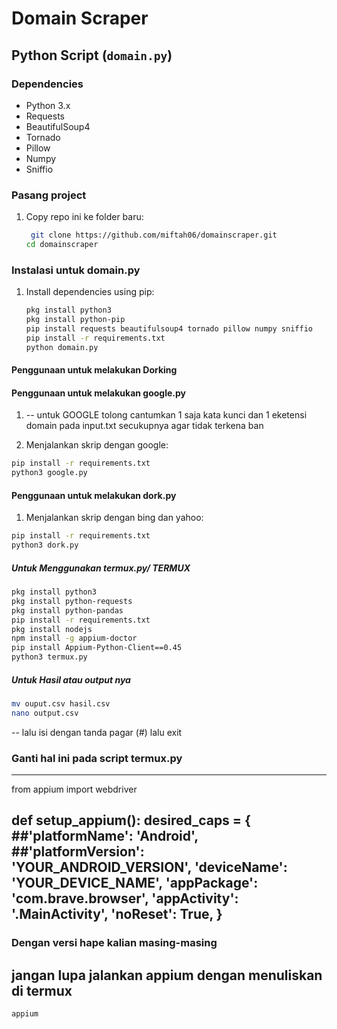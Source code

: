 # Domain Scraper

## Python Script (`domain.py`)

### Dependencies
- Python 3.x
- Requests
- BeautifulSoup4
- Tornado
- Pillow
- Numpy
- Sniffio

### Pasang project
1. Copy repo ini ke folder baru:
   ```bash
    git clone https://github.com/miftah06/domainscraper.git
   cd domainscraper
	```

### Instalasi untuk domain.py
1. Install dependencies using pip:
   ```bash
   pkg install python3
   pkg install python-pip
   pip install requests beautifulsoup4 tornado pillow numpy sniffio
   pip install -r requirements.txt
   python domain.py
	```
	
#### Penggunaan untuk melakukan Dorking
#### Penggunaan untuk melakukan google.py
1. -- untuk GOOGLE tolong cantumkan 1 saja kata kunci dan 1 eketensi domain pada input.txt secukupnya agar tidak terkena ban


2. Menjalankan skrip dengan google:
```bash
pip install -r requirements.txt
python3 google.py
  ```

#### Penggunaan untuk melakukan dork.py
1. Menjalankan skrip dengan bing dan yahoo:
```bash
pip install -r requirements.txt
python3 dork.py
  ```

##### Untuk Menggunakan termux.py/ TERMUX
```bash
pkg install python3
pkg install python-requests
pkg install python-pandas
pip install -r requirements.txt
pkg install nodejs
npm install -g appium-doctor
pip install Appium-Python-Client==0.45
python3 termux.py
```

##### Untuk Hasil atau output nya
```bash
mv ouput.csv hasil.csv
nano output.csv
  ```
-- lalu isi dengan tanda pagar (#) lalu exit

### Ganti hal ini pada script termux.py
--- 
from appium import webdriver

def setup_appium():
    desired_caps = {
        ##'platformName': 'Android',
        ##'platformVersion': 'YOUR_ANDROID_VERSION',
        'deviceName': 'YOUR_DEVICE_NAME',
        'appPackage': 'com.brave.browser',
        'appActivity': '.MainActivity',
        'noReset': True,
    }
---
### Dengan versi hape kalian masing-masing
	
## jangan lupa jalankan appium dengan menuliskan di termux

```bash
appium
```